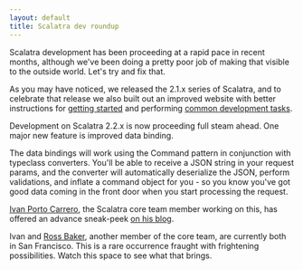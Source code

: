 ```yaml
---
layout: default
title: Scalatra dev roundup
---
```


Scalatra development has been proceeding at a rapid pace in recent months,
although we've been doing a pretty poor job of making that visible to the
outside world. Let's try and fix that.

As you may have noticed, we released the 2.1.x series of Scalatra, and
to celebrate that release we also built out an improved website with better
instructions for [getting started](http://scalatra.org/getting-started/) and performing [common development tasks](http://scalatra.org/guides/).

Development on Scalatra 2.2.x is now proceeding full steam ahead.
One major new feature is improved data binding.

The data bindings will work using the Command pattern in conjunction with
typeclass converters. You'll be able to receive a JSON string in your request
params, and the converter will automatically deserialize the JSON, perform
validations, and inflate a command object for you - so you know you've got
good data coming in the front door when you start processing the request.

[Ivan Porto Carrero](https://twitter.com/casualjim), the Scalatra core team
member working on this, has offered an advance sneak-peek
[on his blog](http://flanders.co.nz/2012/09/08/typeclass-based-databinding-for-scalatra/).

Ivan and [Ross Baker](https://twitter.com/rossabaker), another member of the
core team, are currently both in San Francisco. This is a rare occurrence
fraught with frightening possibilities. Watch this space to see what that
brings.
